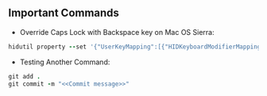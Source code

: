 ## Important Commands

* Override Caps Lock with Backspace key on Mac OS Sierra:
```ruby
hidutil property --set '{"UserKeyMapping":[{"HIDKeyboardModifierMappingSrc":0x700000039,"HIDKeyboardModifierMappingDst":0x70000002A}]}'
```
* Testing Another Command:
```ruby
git add .
git commit -m "<<Commit message>>"
```
